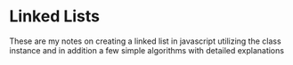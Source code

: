 # Linked Lists

These are my notes on creating a linked list in javascript utilizing the class instance and in addition a few simple algorithms with detailed explanations
